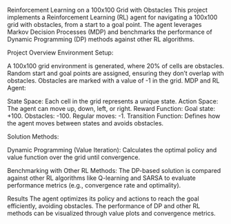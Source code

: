 Reinforcement Learning on a 100x100 Grid with Obstacles
This project implements a Reinforcement Learning (RL) agent for navigating a 100x100 grid with obstacles, from a start to a goal point. The agent leverages Markov Decision Processes (MDP) and benchmarks the performance of Dynamic Programming (DP) methods against other RL algorithms.

Project Overview
Environment Setup:

A 100x100 grid environment is generated, where 20% of cells are obstacles.
Random start and goal points are assigned, ensuring they don’t overlap with obstacles.
Obstacles are marked with a value of -1 in the grid.
MDP and RL Agent:

State Space: Each cell in the grid represents a unique state.
Action Space: The agent can move up, down, left, or right.
Reward Function:
Goal state: +100.
Obstacles: -100.
Regular moves: -1.
Transition Function: Defines how the agent moves between states and avoids obstacles.

Solution Methods:

Dynamic Programming (Value Iteration):
Calculates the optimal policy and value function over the grid until convergence.

Benchmarking with Other RL Methods:
The DP-based solution is compared against other RL algorithms like Q-learning and SARSA to evaluate performance metrics (e.g., convergence rate and optimality).

Results
The agent optimizes its policy and actions to reach the goal efficiently, avoiding obstacles. The performance of DP and other RL methods can be visualized through value plots and convergence metrics.